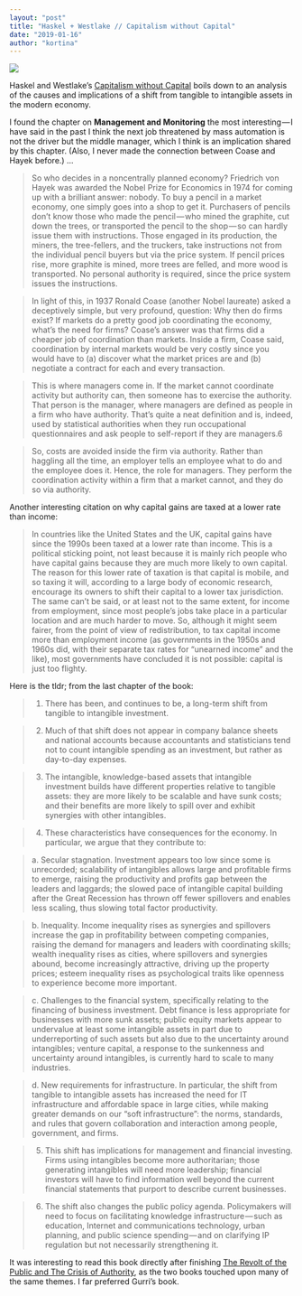 ```yaml
---
layout: "post"
title: "Haskel + Westlake // Capitalism without Capital"
date: "2019-01-16"
author: "kortina"
---
```



![](https://cdn-images-1.medium.com/max/600/0*QwZ1XWhsijE2bRlX.jpg)

Haskel and Westlake’s [Capitalism without Capital](https://www.amazon.com/Capitalism-Without-Capital-Intangible-Economy/dp/B07883T9XS/ref=tmm_aud_swatch_0?tag=kortina0e-20) boils down to an analysis of the causes and implications of a shift from tangible to intangible assets in the modern economy.

I found the chapter on **Management and Monitoring** the most interesting — I have said in the past I think the next job threatened by mass automation is not the driver but the middle manager, which I think is an implication shared by this chapter. (Also, I never made the connection between Coase and Hayek before.) …

> So who decides in a noncentrally planned economy? Friedrich von Hayek was awarded the Nobel Prize for Economics in 1974 for coming up with a brilliant answer: nobody. To buy a pencil in a market economy, one simply goes into a shop to get it. Purchasers of pencils don’t know those who made the pencil — who mined the graphite, cut down the trees, or transported the pencil to the shop — so can hardly issue them with instructions. Those engaged in its production, the miners, the tree-fellers, and the truckers, take instructions not from the individual pencil buyers but via the price system. If pencil prices rise, more graphite is mined, more trees are felled, and more wood is transported. No personal authority is required, since the price system issues the instructions.

> In light of this, in 1937 Ronald Coase (another Nobel laureate) asked a deceptively simple, but very profound, question: Why then do firms exist? If markets do a pretty good job coordinating the economy, what’s the need for firms? Coase’s answer was that firms did a cheaper job of coordination than markets. Inside a firm, Coase said, coordination by internal markets would be very costly since you would have to (a) discover what the market prices are and (b) negotiate a contract for each and every transaction.

> This is where managers come in. If the market cannot coordinate activity but authority can, then someone has to exercise the authority. That person is the manager, where managers are defined as people in a firm who have authority. That’s quite a neat definition and is, indeed, used by statistical authorities when they run occupational questionnaires and ask people to self-report if they are managers.6

> So, costs are avoided inside the firm via authority. Rather than haggling all the time, an employer tells an employee what to do and the employee does it. Hence, the role for managers. They perform the coordination activity within a firm that a market cannot, and they do so via authority.

Another interesting citation on why capital gains are taxed at a lower rate than income:

> In countries like the United States and the UK, capital gains have since the 1990s been taxed at a lower rate than income. This is a political sticking point, not least because it is mainly rich people who have capital gains because they are much more likely to own capital. The reason for this lower rate of taxation is that capital is mobile, and so taxing it will, according to a large body of economic research, encourage its owners to shift their capital to a lower tax jurisdiction. The same can’t be said, or at least not to the same extent, for income from employment, since most people’s jobs take place in a particular location and are much harder to move. So, although it might seem fairer, from the point of view of redistribution, to tax capital income more than employment income (as governments in the 1950s and 1960s did, with their separate tax rates for “unearned income” and the like), most governments have concluded it is not possible: capital is just too flighty.

Here is the tldr; from the last chapter of the book:

> 1. There has been, and continues to be, a long-term shift from tangible to intangible investment.

> 2. Much of that shift does not appear in company balance sheets and national accounts because accountants and statisticians tend not to count intangible spending as an investment, but rather as day-to-day expenses.

> 3. The intangible, knowledge-based assets that intangible investment builds have different properties relative to tangible assets: they are more likely to be scalable and have sunk costs; and their benefits are more likely to spill over and exhibit synergies with other intangibles.

> 4. These characteristics have consequences for the economy. In particular, we argue that they contribute to:

> a. Secular stagnation. Investment appears too low since some is unrecorded; scalability of intangibles allows large and profitable firms to emerge, raising the productivity and profits gap between the leaders and laggards; the slowed pace of intangible capital building after the Great Recession has thrown off fewer spillovers and enables less scaling, thus slowing total factor productivity.

> b. Inequality. Income inequality rises as synergies and spillovers increase the gap in profitability between competing companies, raising the demand for managers and leaders with coordinating skills; wealth inequality rises as cities, where spillovers and synergies abound, become increasingly attractive, driving up the property prices; esteem inequality rises as psychological traits like openness to experience become more important.

> c. Challenges to the financial system, specifically relating to the financing of business investment. Debt finance is less appropriate for businesses with more sunk assets; public equity markets appear to undervalue at least some intangible assets in part due to underreporting of such assets but also due to the uncertainty around intangibles; venture capital, a response to the sunkenness and uncertainty around intangibles, is currently hard to scale to many industries.

> d. New requirements for infrastructure. In particular, the shift from tangible to intangible assets has increased the need for IT infrastructure and affordable space in large cities, while making greater demands on our “soft infrastructure”: the norms, standards, and rules that govern collaboration and interaction among people, government, and firms.

> 5. This shift has implications for management and financial investing. Firms using intangibles become more authoritarian; those generating intangibles will need more leadership; financial investors will have to find information well beyond the current financial statements that purport to describe current businesses.

> 6. The shift also changes the public policy agenda. Policymakers will need to focus on facilitating knowledge infrastructure — such as education, Internet and communications technology, urban planning, and public science spending — and on clarifying IP regulation but not necessarily strengthening it.

It was interesting to read this book directly after finishing [The Revolt of the Public and The Crisis of Authority](https://medium.com/@kortina/the-revolt-of-the-public-and-the-crisis-of-authority-in-the-new-millennium-6158f2fcb488), as the two books touched upon many of the same themes. I far preferred Gurri’s book.

